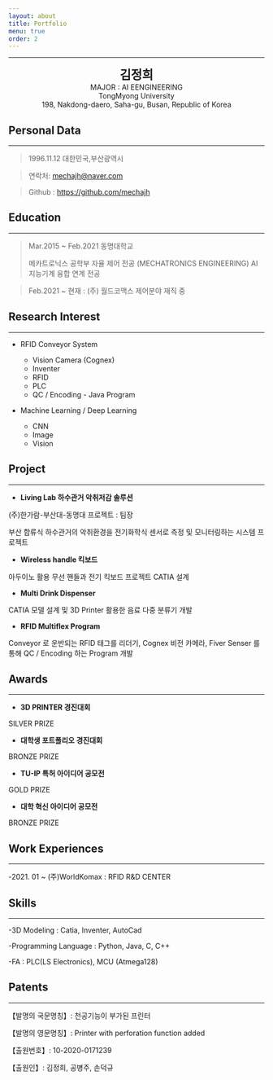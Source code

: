 ```yaml
---
layout: about
title: Portfolio
menu: true
order: 2
---
```


* * *
<center>
<span style=
"font-size:170%;
font-weight:bold">
김정희
</span>
</center>

<center>MAJOR : AI EENGINEERING</center>

<center>TongMyong University</center>

<center>198, Nakdong-daero, Saha-gu, Busan, Republic of Korea</center>

## Personal Data
---
> 1996.11.12 대한민국,부산광역시

> 연락처: mechajh@naver.com

> Github : <a href="https://github.com/mechajh">https://github.com/mechajh</a>


## Education
---
> Mar.2015 ~ Feb.2021 동명대학교
>
> 메카트로닉스 공학부 자율 제어 전공 (MECHATRONICS ENGINEERING)
> AI 지능기계 융합 연계 전공 

> Feb.2021 ~ 현재 : (주) 월드코맥스 제어분야 재직 중



## Research Interest
---

* RFID Conveyor System
    + Vision Camera (Cognex)
    + Inventer
    + RFID  
    + PLC
    + QC / Encoding - Java Program

* Machine Learning / Deep Learning
    + CNN
    + Image 
    + Vision 

## Project
---

* **Living Lab 하수관거 악취저감 솔루션**

(주)한가람-부산대-동명대 프로젝트 : 팀장

부산 합류식 하수관거의 악취환경을 전기화학식 센서로 측정 및 모니터링하는 시스템 프로젝트

* **Wireless handle 킥보드**

아두이노 활용 무선 핸들과 전기 킥보드 프로젝트 CATIA 설계  

* **Multi Drink Dispenser**

CATIA 모델 설계 및 3D Printer 활용한 음료 다중 분류기 개발

* **RFID Multiflex Program**

Conveyor 로 운반되는 RFID 태그를 리더기, Cognex 비전 카메라, Fiver Senser 를 통해 QC / Encoding 하는 Program 개발 

## Awards
---

* **3D PRINTER 경진대회**

SILVER PRIZE

* **대학생 포트폴리오 경진대회**

BRONZE PRIZE

* **TU-IP 특허 아이디어 공모전**

GOLD PRIZE

* **대학 혁신 아이디어 공모전**

BRONZE PRIZE

## Work Experiences
---
-2021. 01 ~  (주)WorldKomax : RFID R&D CENTER 



## Skills 
---
-3D Modeling : Catia, Inventer, AutoCad

-Programming Language : Python, Java, C, C++

-FA : PLC(LS Electronics), MCU (Atmega128)


## Patents
---
【발명의 국문명칭】: 천공기능이 부가된 프린터

【발명의 영문명칭】: Printer with perforation function added

【출원번호】: 10-2020-0171239

【출원인】: 김정희, 공병주, 손덕규




